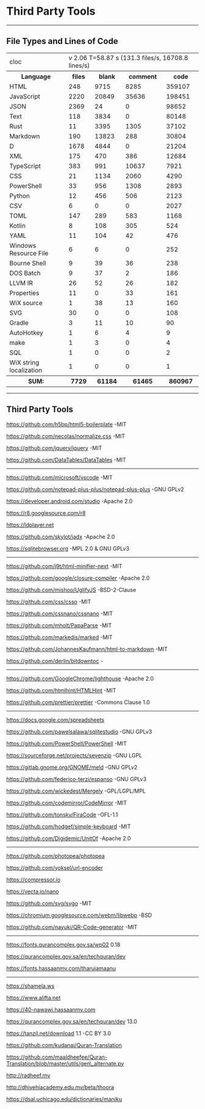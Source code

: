 # Third Party Tools

---

## File Types and Lines of Code

<!--
Set-ExecutionPolicy -ExecutionPolicy RemoteSigned -Scope CurrentUser
Invoke-RestMethod -Uri https://get.scoop.sh | Invoke-Expression

scoop install cloc

cloc hadithmv.github.io --md
-->

<table>
    <tr>
        <td>cloc</td>
        <td  colspan="4">v 2.06  T=58.87 s (131.3 files/s, 16708.8 lines/s)</td>
    </tr>
    <tr>
        <th>Language</th>
        <th>files</th>
        <th>blank</th>
        <th>comment</th>
        <th>code</th>
    </tr>
    <tr>
        <td>HTML</td>
        <td>248</td>
        <td>9715</td>
        <td>8285</td>
        <td>359107</td>
    </tr>
    <tr>
        <td>JavaScript</td>
        <td>2220</td>
        <td>20849</td>
        <td>35636</td>
        <td>198451</td>
    </tr>
    <tr>
        <td>JSON</td>
        <td>2369</td>
        <td>24</td>
        <td>0</td>
        <td>98652</td>
    </tr>
    <tr>
        <td>Text</td>
        <td>118</td>
        <td>3834</td>
        <td>0</td>
        <td>80148</td>
    </tr>
    <tr>
        <td>Rust</td>
        <td>11</td>
        <td>3395</td>
        <td>1305</td>
        <td>37102</td>
    </tr>
    <tr>
        <td>Markdown</td>
        <td>190</td>
        <td>13823</td>
        <td>288</td>
        <td>30804</td>
    </tr>
    <tr>
        <td>D</td>
        <td>1678</td>
        <td>4844</td>
        <td>0</td>
        <td>21204</td>
    </tr>
    <tr>
        <td>XML</td>
        <td>175</td>
        <td>470</td>
        <td>386</td>
        <td>12684</td>
    </tr>
    <tr>
        <td>TypeScript</td>
        <td>383</td>
        <td>991</td>
        <td>10637</td>
        <td>7921</td>
    </tr>
    <tr>
        <td>CSS</td>
        <td>21</td>
        <td>1134</td>
        <td>2060</td>
        <td>4290</td>
    </tr>
    <tr>
        <td>PowerShell</td>
        <td>33</td>
        <td>956</td>
        <td>1308</td>
        <td>2893</td>
    </tr>
    <tr>
        <td>Python</td>
        <td>12</td>
        <td>456</td>
        <td>506</td>
        <td>2123</td>
    </tr>
    <tr>
        <td>CSV</td>
        <td>6</td>
        <td>0</td>
        <td>0</td>
        <td>2027</td>
    </tr>
    <tr>
        <td>TOML</td>
        <td>147</td>
        <td>289</td>
        <td>583</td>
        <td>1168</td>
    </tr>
    <tr>
        <td>Kotlin</td>
        <td>8</td>
        <td>108</td>
        <td>305</td>
        <td>524</td>
    </tr>
    <tr>
        <td>YAML</td>
        <td>11</td>
        <td>104</td>
        <td>42</td>
        <td>476</td>
    </tr>
    <tr>
        <td>Windows Resource File</td>
        <td>6</td>
        <td>6</td>
        <td>0</td>
        <td>252</td>
    </tr>
    <tr>
        <td>Bourne Shell</td>
        <td>9</td>
        <td>39</td>
        <td>36</td>
        <td>238</td>
    </tr>
    <tr>
        <td>DOS Batch</td>
        <td>9</td>
        <td>37</td>
        <td>2</td>
        <td>186</td>
    </tr>
    <tr>
        <td>LLVM IR</td>
        <td>26</td>
        <td>52</td>
        <td>26</td>
        <td>182</td>
    </tr>
    <tr>
        <td>Properties</td>
        <td>11</td>
        <td>0</td>
        <td>33</td>
        <td>161</td>
    </tr>
    <tr>
        <td>WiX source</td>
        <td>1</td>
        <td>38</td>
        <td>13</td>
        <td>160</td>
    </tr>
    <tr>
        <td>SVG</td>
        <td>30</td>
        <td>0</td>
        <td>0</td>
        <td>108</td>
    </tr>
    <tr>
        <td>Gradle</td>
        <td>3</td>
        <td>11</td>
        <td>10</td>
        <td>90</td>
    </tr>
    <tr>
        <td>AutoHotkey</td>
        <td>1</td>
        <td>6</td>
        <td>4</td>
        <td>9</td>
    </tr>
    <tr>
        <td>make</td>
        <td>1</td>
        <td>3</td>
        <td>0</td>
        <td>4</td>
    </tr>
    <tr>
        <td>SQL</td>
        <td>1</td>
        <td>0</td>
        <td>0</td>
        <td>2</td>
    </tr>
    <tr>
        <td>WiX string localization</td>
        <td>1</td>
        <td>0</td>
        <td>0</td>
        <td>1</td>
    </tr>
    <tr>
        <th>SUM:</th>
        <th>7729</th>
        <th>61184</th>
        <th>61465</th>
        <th>860967</th>
    </tr>
</table>

---

## Third Party Tools

https://github.com/h5bp/html5-boilerplate -MIT

https://github.com/necolas/normalize.css -MIT

https://github.com/jquery/jquery -MIT

https://github.com/DataTables/DataTables -MIT

---

https://github.com/microsoft/vscode -MIT

https://github.com/notepad-plus-plus/notepad-plus-plus -GNU GPLv2

https://developer.android.com/studio -Apache 2.0

https://r8.googlesource.com/r8

https://ldplayer.net

https://github.com/skylot/jadx -Apache 2.0

https://sqlitebrowser.org -MPL 2.0 &amp; GNU GPLv3

---

https://github.com/j9t/html-minifier-next -MIT

https://github.com/google/closure-compiler -Apache 2.0

https://github.com/mishoo/UglifyJS -BSD-2-Clause

https://github.com/css/csso -MIT

https://github.com/cssnano/cssnano -MIT

https://github.com/mholt/PapaParse -MIT

https://github.com/markedjs/marked -MIT

https://github.com/JohannesKaufmann/html-to-markdown -MIT

https://github.com/derlin/bitdowntoc -

---

https://github.com/GoogleChrome/lighthouse -Apache 2.0

https://github.com/htmlhint/HTMLHint -MIT

https://github.com/prettier/prettier -Commons Clause 1.0

---

https://docs.google.com/spreadsheets

https://github.com/pawelsalawa/sqlitestudio -GNU GPLv3

https://github.com/PowerShell/PowerShell -MIT

https://sourceforge.net/projects/sevenzip -GNU LGPL

https://gitlab.gnome.org/GNOME/meld -GNU GPLv2

https://github.com/federico-terzi/espanso -GNU GPLv3

https://github.com/wickedest/Mergely -GPL/LGPL/MPL

https://github.com/codemirror/CodeMirror -MIT

https://github.com/tonsky/FiraCode -OFL-1.1

https://github.com/hodgef/simple-keyboard -MIT

https://github.com/Digidemic/UnitOf -Apache 2.0

---

https://github.com/photopea/photopea

https://github.com/yoksel/url-encoder

https://compressor.io

https://vecta.io/nano

https://github.com/svg/svgo -MIT

https://chromium.googlesource.com/webm/libwebp -BSD

https://github.com/nayuki/QR-Code-generator -MIT

---

https://fonts.qurancomplex.gov.sa/wp02 0.18

https://qurancomplex.gov.sa/en/techquran/dev

https://fonts.hassaanmv.com/tharujamaanu

---

https://shamela.ws

https://www.alifta.net

https://40-nawawi.hassaanmv.com

https://qurancomplex.gov.sa/en/techquran/dev 13.0

https://tanzil.net/download 1.1 -CC BY 3.0

https://github.com/kudanai/Quran-Translation

https://github.com/maaldheefee/Quran-Translation/blob/master/utils/gen\_alternate.py

http://radheef.mv

http://dhivehiacademy.edu.mv/beta/thoora

https://dsal.uchicago.edu/dictionaries/maniku
